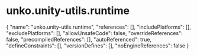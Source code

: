 # unko.unity-utils.runtime

{ "name": "unko.unity-utils.runtime", "references": \[\], "includePlatforms": \[\], "excludePlatforms": \[\], "allowUnsafeCode": false, "overrideReferences": false, "precompiledReferences": \[\], "autoReferenced": true, "defineConstraints": \[\], "versionDefines": \[\], "noEngineReferences": false }

